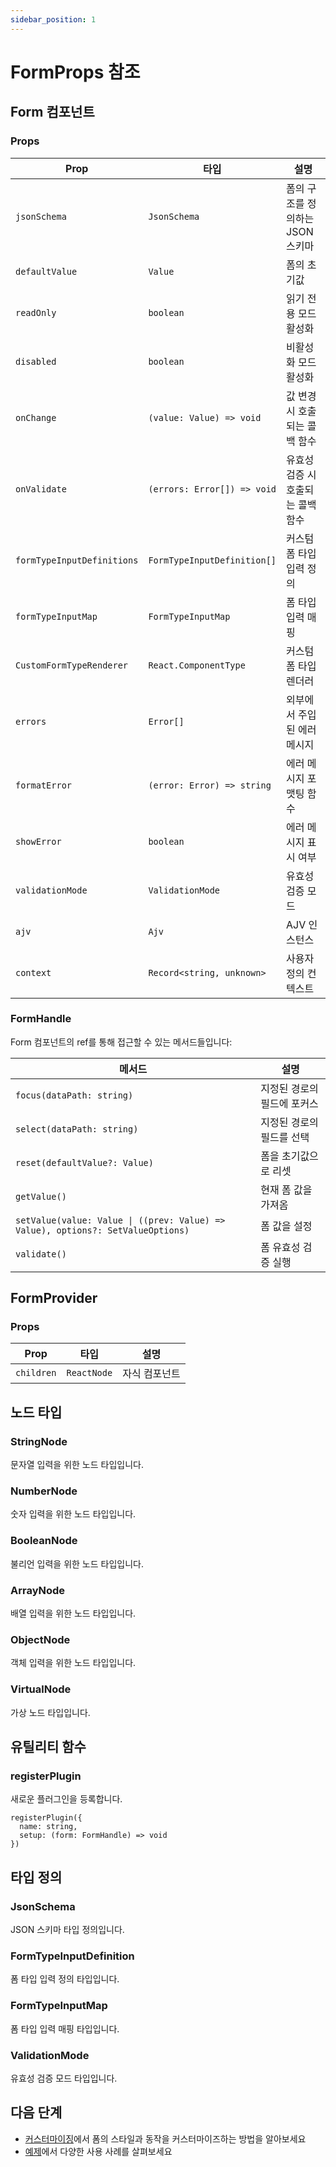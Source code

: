 ```yaml
---
sidebar_position: 1
---
```


# FormProps 참조

## Form 컴포넌트

### Props

| Prop                       | 타입                        | 설명                              |
| -------------------------- | --------------------------- | --------------------------------- |
| `jsonSchema`               | `JsonSchema`                | 폼의 구조를 정의하는 JSON 스키마  |
| `defaultValue`             | `Value`                     | 폼의 초기값                       |
| `readOnly`                 | `boolean`                   | 읽기 전용 모드 활성화             |
| `disabled`                 | `boolean`                   | 비활성화 모드 활성화              |
| `onChange`                 | `(value: Value) => void`    | 값 변경 시 호출되는 콜백 함수     |
| `onValidate`               | `(errors: Error[]) => void` | 유효성 검증 시 호출되는 콜백 함수 |
| `formTypeInputDefinitions` | `FormTypeInputDefinition[]` | 커스텀 폼 타입 입력 정의          |
| `formTypeInputMap`         | `FormTypeInputMap`          | 폼 타입 입력 매핑                 |
| `CustomFormTypeRenderer`   | `React.ComponentType`       | 커스텀 폼 타입 렌더러             |
| `errors`                   | `Error[]`                   | 외부에서 주입된 에러 메시지       |
| `formatError`              | `(error: Error) => string`  | 에러 메시지 포맷팅 함수           |
| `showError`                | `boolean`                   | 에러 메시지 표시 여부             |
| `validationMode`           | `ValidationMode`            | 유효성 검증 모드                  |
| `ajv`                      | `Ajv`                       | AJV 인스턴스                      |
| `context`                  | `Record<string, unknown>`   | 사용자 정의 컨텍스트              |

### FormHandle

Form 컴포넌트의 ref를 통해 접근할 수 있는 메서드들입니다:

| 메서드                                                                          | 설명                        |
| ------------------------------------------------------------------------------- | --------------------------- |
| `focus(dataPath: string)`                                                       | 지정된 경로의 필드에 포커스 |
| `select(dataPath: string)`                                                      | 지정된 경로의 필드를 선택   |
| `reset(defaultValue?: Value)`                                                   | 폼을 초기값으로 리셋        |
| `getValue()`                                                                    | 현재 폼 값을 가져옴         |
| `setValue(value: Value \| ((prev: Value) => Value), options?: SetValueOptions)` | 폼 값을 설정                |
| `validate()`                                                                    | 폼 유효성 검증 실행         |

## FormProvider

### Props

| Prop       | 타입        | 설명          |
| ---------- | ----------- | ------------- |
| `children` | `ReactNode` | 자식 컴포넌트 |

## 노드 타입

### StringNode

문자열 입력을 위한 노드 타입입니다.

### NumberNode

숫자 입력을 위한 노드 타입입니다.

### BooleanNode

불리언 입력을 위한 노드 타입입니다.

### ArrayNode

배열 입력을 위한 노드 타입입니다.

### ObjectNode

객체 입력을 위한 노드 타입입니다.

### VirtualNode

가상 노드 타입입니다.

## 유틸리티 함수

### registerPlugin

새로운 플러그인을 등록합니다.

```tsx
registerPlugin({
  name: string,
  setup: (form: FormHandle) => void
})
```

## 타입 정의

### JsonSchema

JSON 스키마 타입 정의입니다.

### FormTypeInputDefinition

폼 타입 입력 정의 타입입니다.

### FormTypeInputMap

폼 타입 입력 매핑 타입입니다.

### ValidationMode

유효성 검증 모드 타입입니다.

## 다음 단계

- [커스터마이징](./customization.md)에서 폼의 스타일과 동작을 커스터마이즈하는 방법을 알아보세요
- [예제](./examples.md)에서 다양한 사용 사례를 살펴보세요
